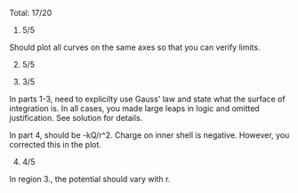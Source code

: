 Total: 17/20

1. 5/5

Should plot all curves on the same axes so that you can verify limits.

2. 5/5

3. 3/5

In parts 1-3, need to explicilty use Gauss' law and state what the surface of integration is. In all cases, you made large leaps in logic and omitted justification. See solution for details.

In part 4, should be -kQ/r^2. Charge on inner shell is negative. However, you corrected this in the plot.

4. 4/5

In region 3., the potential should vary with r.

